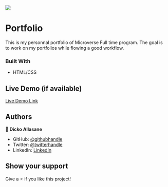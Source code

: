 ![](https://img.shields.io/badge/Microverse-blueviolet)

# Portfolio
This is my personnal portfolio of Microverse Full time program. The goal is to work on my portfolios while flowing a good workflow.

### Built With 
- HTML/CSS

## Live Demo (if available)

[Live Demo Link](https://trast00.github.io/)

## Authors

👤 **Dicko Allasane**

- GitHub: [@githubhandle](https://github.com/Trast00)
- Twitter: [@twitterhandle](https://twitter.com/AllassaneDicko0/)
- LinkedIn: [LinkedIn](https://www.linkedin.com/in/allassane-dicko-744aaa224)

## Show your support

Give a ⭐️ if you like this project!
